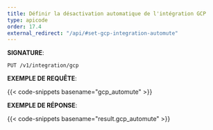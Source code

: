 ```yaml
---
title: Définir la désactivation automatique de l'intégration GCP
type: apicode
order: 17.4
external_redirect: "/api/#set-gcp-integration-automute"
---
```


**SIGNATURE**:

`PUT /v1/integration/gcp`

**EXEMPLE DE REQUÊTE**:

{{< code-snippets basename="gcp_automute" >}}

**EXEMPLE DE RÉPONSE**:

{{< code-snippets basename="result.gcp_automute" >}}
